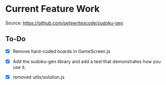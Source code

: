 # Current Feature Work

Source: https://github.com/petewritescode/sudoku-gen

## To-Do

- [X] Remove hard-coded boards in GameScreen.js

- [X] Add the sudoku-gen library and add a test that demonstrates how you use it.

- [X] removed utils/solution.js 


